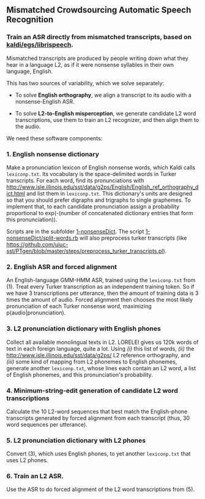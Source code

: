 ## Mismatched Crowdsourcing Automatic Speech Recognition
### Train an ASR directly from mismatched transcripts, based on [kaldi/egs/librispeech](https://github.com/kaldi-asr/kaldi/tree/master/egs/librispeech).

<!-- https://github.com/adam-p/markdown-here/wiki/Markdown-Cheatsheet -->

Mismatched transcripts are produced by people writing down what they
hear in a language L2, as if it were nonsense syllables in their own
language, English.

This has two sources of variability, which we solve separately:

- To solve **English orthography**, we align a transcript to its audio with a nonsense-English ASR.

- To solve **L2-to-English misperception**, we generate candidate L2 word transcriptions,
use them to train an L2 recognizer, and then align them to the audio.
 
We need these software components:
 
### 1. English nonsense dictionary

Make a pronunciation lexicon of English nonsense words, which Kaldi calls `lexiconp.txt`.
Its vocabulary is the space-delimited words in Turker transcripts.
For each word, find its pronunciations with <http://www.isle.illinois.edu/sst/data/g2ps/English/English_ref_orthography_dict.html> and list them in `lexiconp.txt`.
This dictionary's units are designed so that you should prefer digraphs and trigraphs to single graphemes.
To implement that, to each candidate pronunciation assign a probability proportional to exp(-(number of concatenated dictionary entries that form this pronunciation)).

Scripts are in the subfolder [1-nonsenseDict](./1-nonsenseDict).
The script [1-nonsenseDict/split-words.rb](1-nonsenseDict/split-words.rb) will also preprocess turker transcripts (like <https://github.com/uiuc-sst/PTgen/blob/master/steps/preprocess_turker_transcripts.pl>).

### 2. English ASR and forced alignment

An English-language GMM-HMM ASR, trained using the `lexiconp.txt` from (1).
Treat every Turker transcription as an independent training token.
So if we have 3 transcriptions per utterance, then the amount of training data is 3 times the amount of audio.
Forced alignment then chooses the most likely pronunciation of each Turker nonsense word, maximizing p(audio|pronunciation). 

### 3. L2 pronunciation dictionary with English phones

Collect all available monolingual texts in L2.  LORELEI gives us 120k
words of text in each foreign language, quite a lot.  Using
*(i)* this list of words,
*(ii)* the <http://www.isle.illinois.edu/sst/data/g2ps/> L2 reference orthography,
and *(iii)* some kind of mapping from L2 phonemes to English phonemes,
generate another `lexiconp.txt`,
whose lines each contain an L2 word, a list of English phonemes, and this pronunciation's probability.

### 4. Minimum-string-edit generation of candidate L2 word transcriptions

Calculate the 10 L2-word sequences that best match the English-phone transcripts
generated by forced alignment from each transcript (thus, 30 word sequences per utterance).

### 5. L2 pronunciation dictionary with L2 phones

Convert (3), which uses English phones, to yet another `lexiconp.txt` that uses L2 phones.

### 6. Train an L2 ASR.

Use the ASR to do forced alignment of the L2 word transcriptions from (5).
